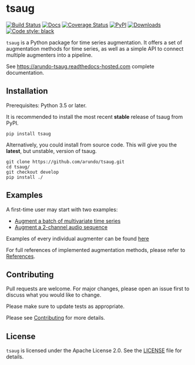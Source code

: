 # tsaug

[![Build Status](https://travis-ci.com/arundo/tsaug.svg?branch=master)](https://travis-ci.com/arundo/tsaug)
[![Docs](https://readthedocs.com/projects/arundo-tsaug/badge/?version=latest)](https://arundo-tsaug.readthedocs-hosted.com/en/latest/)
[![Coverage Status](https://coveralls.io/repos/github/arundo/tsaug/badge.svg?branch=master&service=github)](https://coveralls.io/github/arundo/tsaug?branch=master)
[![PyPI](https://img.shields.io/pypi/v/tsaug)](https://pypi.org/project/tsaug/)
[![Downloads](https://pepy.tech/badge/tsaug)](https://pepy.tech/project/tsaug)
[![Code style: black](https://img.shields.io/badge/code%20style-black-000000.svg)](https://github.com/psf/black)

`tsaug` is a Python package for time series augmentation. It offers a set of
augmentation methods for time series, as well as a simple API to connect
multiple augmenters into a pipeline.

See https://arundo-tsaug.readthedocs-hosted.com complete documentation.

## Installation

Prerequisites: Python 3.5 or later.

It is recommended to install the most recent **stable** release of tsaug from PyPI.

```shell
pip install tsaug
```

Alternatively, you could install from source code. This will give you the **latest**, but unstable, version of tsaug.

```shell
git clone https://github.com/arundo/tsaug.git
cd tsaug/
git checkout develop
pip install ./
```

## Examples
A first-time user may start with two examples:

- [Augment a batch of multivariate time series](https://arundo-tsaug.readthedocs-hosted.com/en/latest/quickstart.html#augment-a-batch-of-multivariate-time-series)
- [Augment a 2-channel audio sequence](https://arundo-tsaug.readthedocs-hosted.com/en/latest/quickstart.html#augment-a-2-channel-audio-sequence)

Examples of every individual augmenter can be found [here](https://arundo-tsaug.readthedocs-hosted.com/en/latest/notebook/Examples%20of%20augmenters.html)

For full references of implemented augmentation methods, please refer to [References](https://arundo-tsaug.readthedocs-hosted.com/en/latest/references.html).

## Contributing

Pull requests are welcome. For major changes, please open an issue first to
discuss what you would like to change.

Please make sure to update tests as appropriate.

Please see [Contributing](https://arundo-tsaug.readthedocs-hosted.com/en/stable/developer.html) for more details.


## License

`tsaug` is licensed under the Apache License 2.0. See the [LICENSE](LICENSE) file for details.